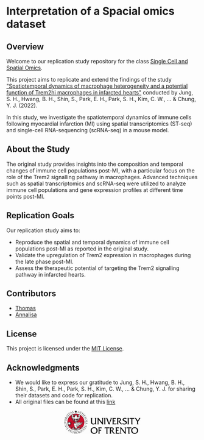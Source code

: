# Interpretation of a Spacial omics dataset

## Overview
Welcome to our replication study repository for the class [Single Cell and Spatial Omics](https://unitn.coursecatalogue.cineca.it/insegnamenti/2023/95642/2016/9999/10616?annoOrdinamento=2016). 

This project aims to replicate and extend the findings of the study ["Spatiotemporal dynamics of macrophage heterogeneity and a potential function of Trem2hi macrophages in infarcted hearts"](https://www.nature.com/articles/s41467-022-32284-2) conducted by Jung, S. H., Hwang, B. H., Shin, S., Park, E. H., Park, S. H., Kim, C. W., ... & Chung, Y. J. (2022). 

In this study, we investigate the spatiotemporal dynamics of immune cells following myocardial infarction (MI) using spatial transcriptomics (ST-seq) and single-cell RNA-sequencing (scRNA-seq) in a mouse model.

## About the Study
The original study provides insights into the composition and temporal changes of immune cell populations post-MI, with a particular focus on the role of the Trem2 signalling pathway in macrophages. Advanced techniques such as spatial transcriptomics and scRNA-seq were utilized to analyze immune cell populations and gene expression profiles at different time points post-MI.

## Replication Goals
Our replication study aims to:
- Reproduce the spatial and temporal dynamics of immune cell populations post-MI as reported in the original study.
- Validate the upregulation of Trem2 expression in macrophages during the late phase post-MI.
- Assess the therapeutic potential of targeting the Trem2 signalling pathway in infarcted hearts.

## Contributors
- [Thomas](https://github.com/Thokas99)
- [Annalisa](https://github.com/annalisaxamin)

## License
This project is licensed under the [MIT License](LICENSE). 

## Acknowledgments
- We would like to express our gratitude to Jung, S. H., Hwang, B. H., Shin, S., Park, E. H., Park, S. H., Kim, C. W., ... & Chung, Y. J. for sharing their datasets and code for replication.
- All original files can be found at this [link](https://github.com/IRCGP-Lab/Macrophage-heterogeneity-after-MI/tree/main)

<div align="center">
  <img src="img/uni_logo.jpg" alt="drawing" width="200"/>
</div>
